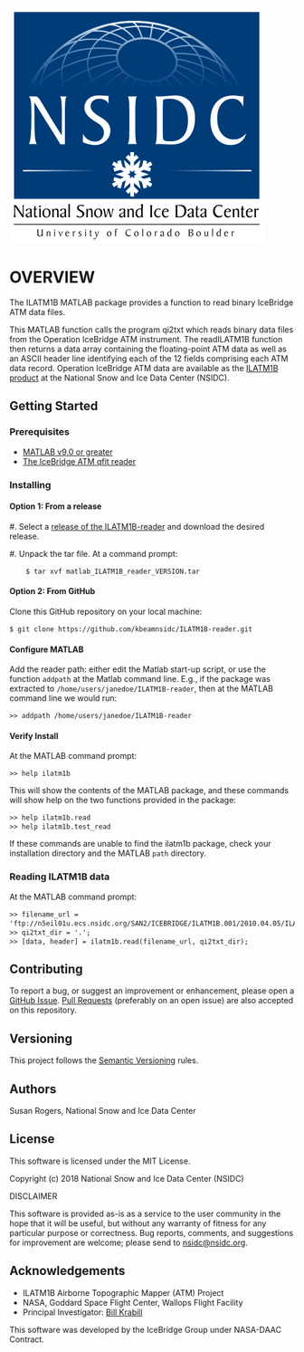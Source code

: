 ![NSIDC](nsidc.jpg)

# OVERVIEW

The ILATM1B MATLAB package provides a function to read binary
IceBridge ATM data files.

This MATLAB function calls the program qi2txt which reads binary data
files from the Operation IceBridge ATM instrument. The readILATM1B
function then returns a data array containing the floating-point ATM
data as well as an ASCII header line identifying each of the 12 fields
comprising each ATM data record. Operation IceBridge ATM data are
available as the [ILATM1B product](http://nsidc.org/data/ilatm1b.html)
at the National Snow and Ice Data Center (NSIDC).

## Getting Started

### Prerequisites

* [MATLAB v9.0 or greater](https://www.mathworks.com/products/matlab.html)
* [The IceBridge ATM qfit reader](ftp://sidads.colorado.edu/pub/tools/icebridge/qfit/c/qi2txt_v0.5.zip)

### Installing

#### Option 1: From a release

#. Select a [release of the
ILATM1B-reader](https://github.com/kbeamnsidc/ILATM1B-reader/releases)
and download the desired release.

#. Unpack the tar file. At a command prompt:

        $ tar xvf matlab_ILATM1B_reader_VERSION.tar

#### Option 2: From GitHub

Clone this GitHub repository on your local machine:

    $ git clone https://github.com/kbeamnsidc/ILATM1B-reader.git

#### Configure MATLAB

Add the reader path: either edit the Matlab start-up script, or use
the function `addpath` at the Matlab command line. E.g., if the
package was extracted to `/home/users/janedoe/ILATM1B-reader`, then at
the MATLAB command line we would run:

    >> addpath /home/users/janedoe/ILATM1B-reader

#### Verify Install

At the MATLAB command prompt:

    >> help ilatm1b

This will show the contents of the MATLAB package, and these commands
will show help on the two functions provided in the package:

    >> help ilatm1b.read
    >> help ilatm1b.test_read

If these commands are unable to find the ilatm1b package, check your
installation directory and the MATLAB `path` directory.

### Reading ILATM1B data

At the MATLAB command prompt:

    >> filename_url = 'ftp://n5eil01u.ecs.nsidc.org/SAN2/ICEBRIDGE/ILATM1B.001/2010.04.05/ILATM1B_20100405_141754.atm4cT3.qi';
    >> qi2txt_dir = '.';
    >> [data, header] = ilatm1b.read(filename_url, qi2txt_dir);

## Contributing

To report a bug, or suggest an improvement or enhancement, please open
a [GitHub
Issue](https://github.com/kbeamnsidc/ILATM1B-reader/issues). [Pull
Requests](https://github.com/kbeamnsidc/ILATM1B-reader/pulls)
(preferably on an open issue) are also accepted on this repository.

## Versioning

This project follows the [Semantic Versioning](https://semver.org/)
rules.

## Authors

Susan Rogers, National Snow and Ice Data Center

## License

This software is licensed under the MIT License.

Copyright (c) 2018 National Snow and Ice Data Center (NSIDC)

DISCLAIMER

This software is provided as-is as a service to the user community in
the hope that it will be useful, but without any warranty of fitness
for any particular purpose or correctness.  Bug reports, comments, and
suggestions for improvement are welcome; please send to
nsidc@nsidc.org.

## Acknowledgements

* ILATM1B Airborne Topographic Mapper (ATM) Project
* NASA, Goddard Space Flight Center, Wallops Flight Facility
* Principal Investigator: [Bill Krabill](William.B.Krabill@nasa.gov)

This software was developed by the IceBridge Group under NASA-DAAC 
Contract.
